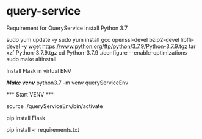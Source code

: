 # query-service
Requirement for QueryService
Install Python 3.7

sudo yum update -y
sudo yum install gcc openssl-devel bzip2-devel libffi-devel -y
wget https://www.python.org/ftp/python/3.7.9/Python-3.7.9.tgz
tar xzf Python-3.7.9.tgz
cd Python-3.7.9
./configure --enable-optimizations
sudo make altinstall


Install Flask in virtual ENV

***Make venv***
python3.7 -m venv queryServiceEnv

*** Start VENV ***

source ./queryServiceEnv/bin/activate

pip install Flask

pip install -r requirements.txt





